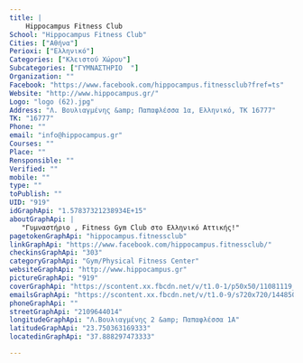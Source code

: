 ```yaml
---
title: |
    Hippocampus Fitness Club
School: "Hippocampus Fitness Club"
Cities: ["Αθήνα"]
Perioxi: ["Ελληνικό"]
Categories: ["Κλειστού Χώρου"]
Subcategories: ["ΓΥΜΝΑΣΤΗΡΙΟ  "]
Organization: ""
Facebook: "https://www.facebook.com/hippocampus.fitnessclub?fref=ts"
Website: "http://www.hippocampus.gr/"
Logo: "logo (62).jpg"
Address: "Λ. Βουλιαγμένης &amp; Παπαφλέσσα 1α, Ελληνικό, ΤΚ 16777"
TK: "16777"
Phone: ""
email: "info@hippocampus.gr"
Courses: ""
Place: ""
Rensponsible: ""
Verified: ""
mobile: ""
type: ""
toPublish: ""
UID: "919"
idGraphApi: "1.57837321238934E+15"
aboutGraphApi: | 
   "Γυμναστήριο , Fitness Gym Club στο Ελληνικό Αττικής!"
pagetokenGraphApi: "hippocampus.fitnessclub"
linkGraphApi: "https://www.facebook.com/hippocampus.fitnessclub/"
checkinsGraphApi: "303"
categoryGraphApi: "Gym/Physical Fitness Center"
websiteGraphApi: "http://www.hippocampus.gr"
pictureGraphApi: "919"
coverGraphApi: "https://scontent.xx.fbcdn.net/v/t1.0-1/p50x50/11081119_1733230210236972_610998260889425039_n.jpg?oh=72c257fa8d651dfac8685a8cd0493bd9&amp;oe=5B4793F2"
emailsGraphApi: "https://scontent.xx.fbcdn.net/v/t1.0-9/s720x720/14485037_2004622753097715_2506952381960306035_n.jpg?oh=f14a173ad840161b6f5d225482610c0c&amp;oe=5B015F2C"
phoneGraphApi: ""
streetGraphApi: "2109644014"
longitudeGraphApi: "Λ.Βουλιαγμένης 2 &amp; Παπαφλέσσα 1A"
latitudeGraphApi: "23.750363169333"
locatedinGraphApi: "37.888297473333"

---
```




